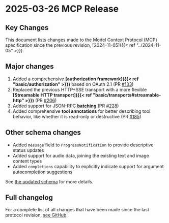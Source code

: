 # 2025-03-26 MCP Release

## Key Changes

This document lists changes made to the Model Context Protocol (MCP) specification since
the previous revision, [2024-11-05]({{< ref "../2024-11-05" >}}).

## Major changes

1. Added a comprehensive **[authorization framework]({{< ref "basic/authorization" >}})**
   based on OAuth 2.1 (PR
   [#133](https://github.com/modelcontextprotocol/specification/pull/133))
1. Replaced the previous HTTP+SSE transport with a more flexible **[Streamable HTTP
   transport]({{< ref "basic/transports#streamable-http" >}})** (PR
   [#206](https://github.com/modelcontextprotocol/specification/pull/206))
1. Added support for JSON-RPC **[batching](https://www.jsonrpc.org/specification#batch)**
   (PR [#228](https://github.com/modelcontextprotocol/specification/pull/228))
1. Added comprehensive **tool annotations** for better describing tool behavior, like
   whether it is read-only or destructive (PR
   [#185](https://github.com/modelcontextprotocol/specification/pull/185))

## Other schema changes

- Added `message` field to `ProgressNotification` to provide descriptive status updates
- Added support for audio data, joining the existing text and image content types
- Added `completions` capability to explicitly indicate support for argument
  autocompletion suggestions

See
[the updated schema](http://github.com/modelcontextprotocol/specification/tree/main/schema/2025-03-26/schema.ts)
for more details.

## Full changelog

For a complete list of all changes that have been made since the last protocol revision,
[see GitHub](https://github.com/modelcontextprotocol/specification/compare/2024-11-05...2025-03-26).